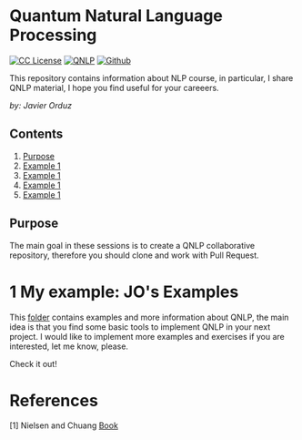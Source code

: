 # Quantum Natural Language Processing
[license-badge]: https://img.shields.io/badge/License-CC-orange
[license]: https://creativecommons.org/licenses/by-nc-sa/3.0/deed.en
[![CC License][license-badge]][license]
[![QNLP](https://img.shields.io/badge/downloads-QNLP-green)](https://github.com/jaorduz/QNLP)
[![Github](https://img.shields.io/badge/jaorduz-repos-blue)](https://github.com/jaorduz/)

This repository contains information about NLP course, in particular, I share QNLP material, I hope 
you find useful for your careeers.

*by: Javier Orduz*

## Contents
1. [Purpose](#purpose)
1. [Example 1](#exam1)
1. [Example 1](#exam1)
1. [Example 1](#exam1)
1. [Example 1](#exam1)



## Purpose<a name="purpose"></a>

The main goal in these sessions is to create a QNLP collaborative repository, therefore you should clone and work with Pull Request.

# 1 My example: JO's Examples<a name="exam1"></a>

This [folder](https://github.com/jaorduz/QNLP/tree/main/NB) contains examples and more information about 
QNLP, the main idea is that you find some basic tools to implement QNLP in your next project. I would like to 
implement more examples and exercises if you are interested, let me know, please.

Check it out!





# References<a name="references"></a>

[1] Nielsen and Chuang [Book](https://tinyurl.com/y842t3ck)

